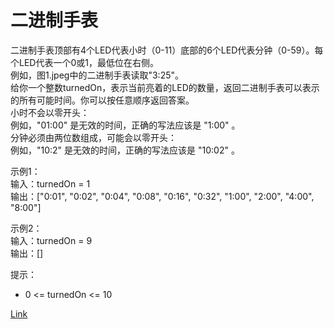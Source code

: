 <h1>二进制手表</h1>

二进制手表顶部有4个LED代表小时（0-11）底部的6个LED代表分钟（0-59）。每个LED代表一个0或1，最低位在右侧。</br>
例如，图1.jpeg中的二进制手表读取"3:25"。</br>
给你一个整数turnedOn，表示当前亮着的LED的数量，返回二进制手表可以表示的所有可能时间。你可以按任意顺序返回答案。</br>
小时不会以零开头：</br>
例如，"01:00" 是无效的时间，正确的写法应该是 "1:00" 。</br>
分钟必须由两位数组成，可能会以零开头：</br>
例如，"10:2" 是无效的时间，正确的写法应该是 "10:02" 。</br>

示例1：</br>
输入：turnedOn = 1</br>
输出：["0:01", "0:02", "0:04", "0:08", "0:16", "0:32", "1:00", "2:00", "4:00", "8:00"]</br>

示例2：</br>
输入：turnedOn = 9</br>
输出：[]</br>

提示：
- 0 <= turnedOn <= 10

[Link](https://leetcode-cn.com/problems/binary-watch/)